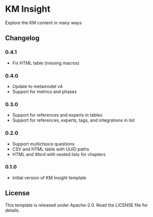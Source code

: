 # KM Insight

Explore the KM content in many ways

## Changelog

### 0.4.1

- Fix HTML table (missing macros)

### 0.4.0

- Update to metamodel v4
- Support for metrics and phases

### 0.3.0

- Support for references and experts in tables
- Support for references, experts, tags, and integrations in list

### 0.2.0

- Support multichoice questions
- CSV and HTML table with UUID paths
- HTML and Word with nested lists for chapters

### 0.1.0

- Initial version of KM Insight template

## License

This template is released under Apache-2.0. Read the LICENSE file for details.
